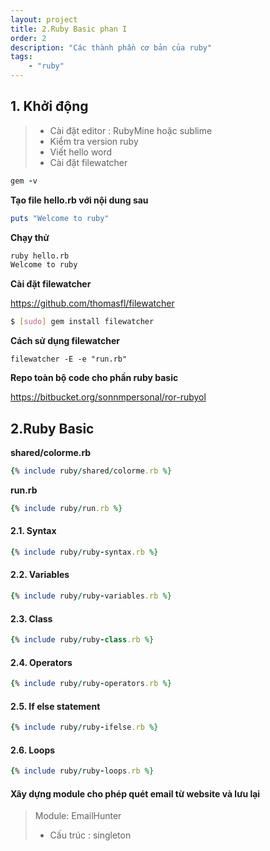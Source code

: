 ```yaml
---
layout: project
title: 2.Ruby Basic phan I
order: 2
description: "Các thành phần cơ bản của ruby" 
tags: 
    - "ruby"
---
```


## 1. Khởi động

> - Cài đặt editor : RubyMine hoặc sublime
> - Kiểm tra version ruby
> - Viết hello word
> - Cài đặt filewatcher

```ruby
gem -v
```

**Tạo file hello.rb với nội dung sau**

```ruby
puts "Welcome to ruby"
```

**Chạy thử**

```bash
ruby hello.rb
Welcome to ruby
```

**Cài đặt filewatcher**

https://github.com/thomasfl/filewatcher

```bash
$ [sudo] gem install filewatcher
```

**Cách sử dụng filewatcher**

```
filewatcher -E -e "run.rb"
```

**Repo toàn bộ code cho phần ruby basic**

https://bitbucket.org/sonnmpersonal/ror-rubyol

## 2.Ruby Basic

**shared/colorme.rb**
```ruby
{% include ruby/shared/colorme.rb %}
```

**run.rb**

```ruby
{% include ruby/run.rb %}
```

#### 2.1. Syntax
```ruby
{% include ruby/ruby-syntax.rb %}
```

#### 2.2. Variables
```ruby
{% include ruby/ruby-variables.rb %}
```

#### 2.3. Class
```ruby
{% include ruby/ruby-class.rb %}
```

#### 2.4. Operators
```ruby
{% include ruby/ruby-operators.rb %}
```

#### 2.5. If else statement
```ruby
{% include ruby/ruby-ifelse.rb %}
```
#### 2.6. Loops
```ruby
{% include ruby/ruby-loops.rb %}
```

#### Xây dựng module cho phép quét email từ website và lưu lại

> Module: EmailHunter
> - Cấu trúc : singleton 
